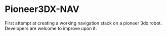 # Pioneer3DX-NAV
First attempt at creating a working navigation stack on a pioneer 3dx robot. Developers are welcome to improve upon it.
